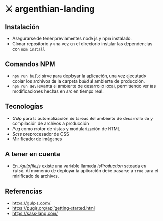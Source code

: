 # :crossed_swords: argenthian-landing

## Instalación

- Asegurarse de tener previamentes node js y npm instalado.
- Clonar repositorio y una vez en el directorio instalar las dependencias con `npm install`

## Comandos NPM

- `npm run build` sirve para deployar la aplicación, una vez ejecutado copiar los archivos de la carpeta _build_ al ambiente de producción.
- `npm run dev` levanta el ambiente de desarrollo local, permitiendo ver las modificaciones hechas en _src_ en tiempo real.

## Tecnologías

- _Gulp_ para la automatización de tareas del ambiente de desarrollo de y compilación de archivos a producción
- _Pug_ como motor de vistas y modularización de HTML
- _Scss_ preprocesador de CSS
- Minificador de imágenes

## A tener en cuenta

- En _./gulpfile.js_ existe una variable llamada _isProduction_ seteada en `false`. Al momento de deployar la aplicación debe pasarse a `true` para el minificado de archivos.

## Referencias

- https://gulpjs.com/
- https://pugjs.org/api/getting-started.html
- https://sass-lang.com/
